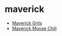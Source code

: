 # maverick

 * [Maverick Grits](../../index/m/maverick-grits-102993.json)
 * [Maverick Moose Chili](../../index/m/maverick-moose-chili.json)
